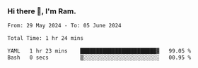 ### Hi there 👋, I'm Ram.

<!--START_SECTION:waka-->

```txt
From: 29 May 2024 - To: 05 June 2024

Total Time: 1 hr 24 mins

YAML   1 hr 23 mins    ████████████████████████▓   99.05 %
Bash   0 secs          ▒░░░░░░░░░░░░░░░░░░░░░░░░   00.95 %
```

<!--END_SECTION:waka-->

